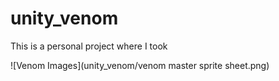 # unity_venom

This is a personal project where I took 

![Venom Images](unity_venom/venom master sprite sheet.png)
